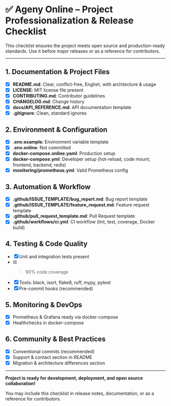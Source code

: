 # ✅ Ageny Online – Project Professionalization & Release Checklist

This checklist ensures the project meets open source and production-ready standards. Use it before major releases or as a reference for contributors.

---

## 1. Documentation & Project Files
- [x] **README.md**: Clear, conflict-free, English, with architecture & usage
- [x] **LICENSE**: MIT license file present
- [x] **CONTRIBUTING.md**: Contributor guidelines
- [x] **CHANGELOG.md**: Change history
- [x] **docs/API_REFERENCE.md**: API documentation template
- [x] **.gitignore**: Clean, standard ignores

## 2. Environment & Configuration
- [x] **.env.example**: Environment variable template
- [x] **.env.online**: Not committed
- [x] **docker-compose.online.yaml**: Production setup
- [x] **docker-compose.yml**: Developer setup (hot-reload, code mount, frontend, backend, redis)
- [x] **monitoring/prometheus.yml**: Valid Prometheus config

## 3. Automation & Workflow
- [x] **.github/ISSUE_TEMPLATE/bug_report.md**: Bug report template
- [x] **.github/ISSUE_TEMPLATE/feature_request.md**: Feature request template
- [x] **.github/pull_request_template.md**: Pull Request template
- [x] **.github/workflows/ci.yml**: CI workflow (lint, test, coverage, Docker build)

## 4. Testing & Code Quality
- [x] Unit and integration tests present
- [x] >90% code coverage
- [x] Tools: black, isort, flake8, ruff, mypy, pytest
- [x] Pre-commit hooks (recommended)

## 5. Monitoring & DevOps
- [x] Prometheus & Grafana ready via docker-compose
- [x] Healthchecks in docker-compose

## 6. Community & Best Practices
- [x] Conventional commits (recommended)
- [x] Support & contact section in README
- [x] Migration & architecture differences section

---

**Project is ready for development, deployment, and open source collaboration!**

You may include this checklist in release notes, documentation, or as a reference for contributors. 